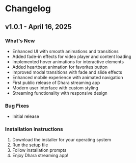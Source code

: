# Changelog

## v1.0.1 - April 16, 2025

### What's New
- Enhanced UI with smooth animations and transitions
- Added fade-in effects for video player and content loading
- Implemented hover animations for interactive elements
- Added heartbeat animation for favorites button
- Improved modal transitions with fade and slide effects
- Enhanced mobile experience with animated navigation
- First public release of Dhara streaming app
- Modern user interface with custom styling
- Streaming functionality with responsive design

### Bug Fixes
- Initial release

### Installation Instructions
1. Download the installer for your operating system
2. Run the setup file
3. Follow installation prompts
4. Enjoy Dhara streaming app!

